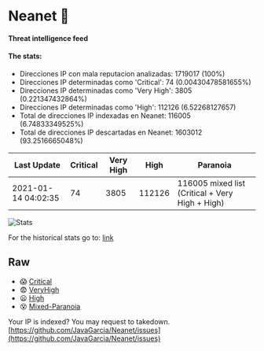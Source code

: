 # Neanet :hocho:
#### Threat intelligence feed
#### The stats:

- Direcciones IP con mala reputacion analizadas: 1719017 (100%)
- Direcciones IP determinadas como 'Critical':  74 (0.00430478581655%)
- Direcciones IP determinadas como 'Very High':  3805 (0.221347432864%)
- Direcciones IP determinadas como 'High':  112126 (6.52268127657)
- Total de direcciones IP indexadas en Neanet:  116005 (6.74833349525%)
- Total de direcciones IP descartadas en Neanet:  1603012 (93.2516665048%)

| Last Update | Critical | Very High | High | Paranoia |
| --- | --- | --- | --- | --- |
| 2021-01-14 04:02:35 | 74 | 3805 | 112126 | 116005 mixed list (Critical + Very High + High)|

![Stats](https://docs.google.com/spreadsheets/d/e/2PACX-1vSnaNMIXVabIpDJjufMlzH7poXnshF3mgd8Is1g9ytUEzVsP5my4Trn8f-xkoLLQ38xpL3HtmUexLo6/pubchart?oid=501124687&format=image)

For the historical stats go to: [link](/stats.csv)
## Raw
- :scream: [Critical](https://raw.githubusercontent.com/JavaGarcia/Neanet/master/blacklists/neanet_critical.txt)
- :fearful: [VeryHigh](https://raw.githubusercontent.com/JavaGarcia/Neanet/master/blacklists/neanet_veryHigh.txtt)
- :frowning: [High](https://raw.githubusercontent.com/JavaGarcia/Neanet/master/blacklists/neanet_high.txt)
- :dizzy_face: [Mixed-Paranoia](https://raw.githubusercontent.com/JavaGarcia/Neanet/master/blacklists/neanet_all.txt)


Your IP is indexed? You may request to takedown. [https://github.com/JavaGarcia/Neanet/issues](https://github.com/JavaGarcia/Neanet/issues)


























































































































































































































































































































































































































































































































































































































































































































































































































































































































































































































































































































































































































































































































































































































































































































































































































































































































































































































































































































































































































































































































































































































































































































































































































































































































































































































































































































































































































































































































































































































































































































































































































































































































































































































































































































































































































